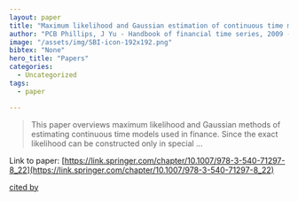 ```yaml
---
layout: paper
title: "Maximum likelihood and Gaussian estimation of continuous time models in finance"
author: "PCB Phillips, J Yu - Handbook of financial time series, 2009 - Springer"
image: "/assets/img/SBI-icon-192x192.png"
bibtex: "None"
hero_title: "Papers"
categories:
  - Uncategorized
tags:
  - paper

---
```

>This paper overviews maximum likelihood and Gaussian methods of estimating continuous time models used in finance. Since the exact likelihood can be constructed only in special …

Link to paper: [https://link.springer.com/chapter/10.1007/978-3-540-71297-8_22](https://link.springer.com/chapter/10.1007/978-3-540-71297-8_22)

[cited by](https://scholar.google.com/scholar?cites=3752560926913759590&as_sdt=2005&sciodt=0,5&hl=en&num=20)
